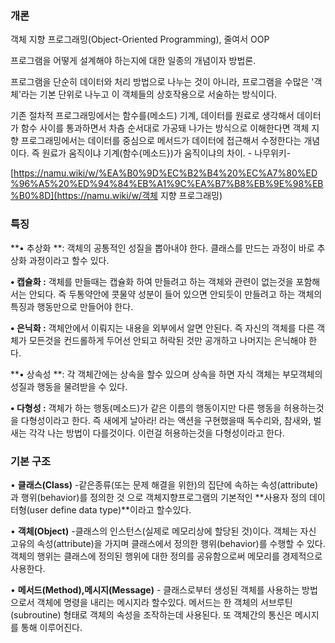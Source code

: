 ### 개론

객체 지향 프로그래밍\(Object-Oriented Programming\), 줄여서 OOP

프로그램을 어떻게 설계해야 하는지에 대한 일종의 개념이자 방법론.

프로그램을 단순히 데이터와 처리 방법으로 나누는 것이 아니라, 프로그램을 수많은 '객체'라는 기본 단위로 나누고 이 객체들의 상호작용으로 서술하는 방식이다.

기존 절차적 프로그래밍에서는 함수를\(메소드\) 기계, 데이터를 원료로 생각해서 데이터가 함수 사이를 통과하면서 차츰 순서대로 가공돼 나가는 방식으로 이해한다면 객체 지향 프로그래밍에서는 데이터를 중심으로 메서드가 데이터에 접근해서 수정한다는 개념이다. 즉 원료가 움직이냐 기계\(함수{메소드}\)가 움직이냐의 차이.                                                                                                                                                                 - 나무위키-

[https://namu.wiki/w/%EA%B0%9D%EC%B2%B4%20%EC%A7%80%ED%96%A5%20%ED%94%84%EB%A1%9C%EA%B7%B8%EB%9E%98%EB%B0%8D](https://namu.wiki/w/객체 지향 프로그래밍)

### 특징

**• 추상화 **: 객체의 공통적인 성질을 뽑아내야 한다. 클래스를 만드는 과정이 바로 추상화 과정이라고 할수 있다. 

**• 캡슐화 :**  객체를 만들때는 캡슐화 하여 만들려고 하는 객체와  관련이 없는것을 포함해서는 안되다. 즉 두통약안에 콧물약 성분이 들어 있으면 안되듯이 만들려고 하는 객체의 특징과 행동만으로 만들어야 한다. 

**• 은닉화 :** 객체안에서 이뤄지는 내용을 외부에서 알면 안된다. 즉 자신의 객체를 다른 객체가 모든것을 컨드롤하게 두어선 안되고 허락된 것만 공개하고 나머지는 은닉해야 한다.

**• 상속성 **: 각 객체간에는 상속을 할수 있으며 상속을 하면 자식 객체는 부모객체의 성질과 행동을 물려받을 수 있다. 

**• 다형성 :** 객체가 하는 행동\(메소드\)가 같은 이름의 행동이지만 다른 행동을 허용하는것을 다형성이라고 한다. 즉 새에게 날아라! 라는 액션을 구현했을때 독수리와, 참새와, 벌새는 각각 나는 방법이 다를것이다. 이런걸 허용하는것을 다형성이라고 한다.

### 기본 구조

• **클래스\(Class\)** -같은종류\(또는 문제 해결을 위한\)의 집단에 속하는 속성\(attribute\)과 행위\(behavior\)를 정의한 것 으로 객체지향프로그램의 기본적인 **사용자 정의 데이터형\(user define data type\)**이라고 할수있다.

• **객체\(Object\)** -클래스의 인스턴스\(실제로 메모리상에 할당된 것\)이다. 객체는 자신 고유의 속성\(attribute\)을 가지며 클래스에서 정의한 행위\(behavior\)를 수행할 수 있다. 객체의 행위는 클래스에 정의된 행위에 대한 정의를 공유함으로써 메모리를 경제적으로 사용한다.

• **메서드\(Method\),메시지\(Message\)** - 클래스로부터 생성된 객체를 사용하는 방법으로서 객체에 명령을 내리는 메시지라 할수있다. 메서드는 한 객체의 서브루틴\(subroutine\) 형태로 객체의 속성을 조작하는데 사용된다. 또 객체간의 통신은 메시지를 통해 이루어진다.


